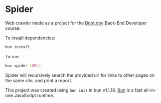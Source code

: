 # Spider

Web crawler made as a project for the [Boot.dev](https://www.boot.dev) Back-End Developer course.

To install dependencies:

```bash
bun install
```

To run:

```bash
bun spider [URL]
```

Spider will recursively search the provided url for links to other pages on the same site, and print a report.

This project was created using `bun init` in bun v1.1.18. [Bun](https://bun.sh) is a fast all-in-one JavaScript runtime.
